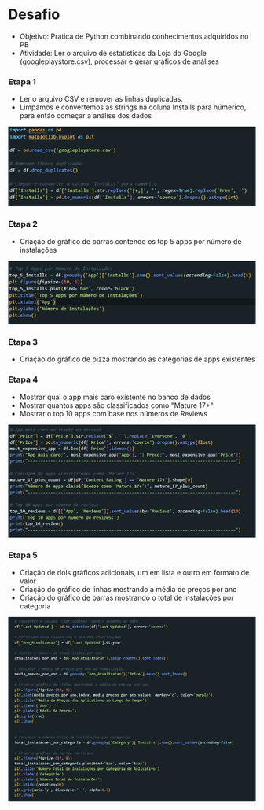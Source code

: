# **Desafio**
- Objetivo: 
    Pratica de Python combinando conhecimentos adquiridos no PB
- Atividade:
    Ler o arquivo de estatísticas da Loja do Google (googleplaystore.csv), processar e gerar gráficos de análises


### **Etapa 1**
* Ler o arquivo CSV e remover as linhas duplicadas.
* Limpamos e convertemos as strings na coluna Installs para númerico, para então começar a análise dos dados
<img src="/sprint03/evidencias/img/Passo1.png" alt="Passo 1">

### **Etapa 2**
* Criação do gráfico de barras contendo os top 5 apps por número de instalações
<img src="/sprint03/evidencias/img/Passo2.png" alt="Passo 2">

### **Etapa 3**
* Criação do gráfico de pizza mostrando as categorias de apps existentes

### **Etapa 4**
* Mostrar qual o app mais caro existente no banco de dados
* Mostrar quantos apps são classificados como "Mature 17+"
* Mostrar o top 10 apps com base nos números de Reviews
<img src="/sprint03/evidencias/img/Passo4.png" alt="Passo 4">

### **Etapa 5**
* Criação de dois gráficos adicionais, um em lista e outro em formato de valor 
* Criação do gráfico de linhas mostrando a média de preços por ano 
* Criação do gráfico de barras mostrando o total de instalações por categoria
<img src="/sprint03/evidencias/img/Passo5.png" alt="Passo 5">

